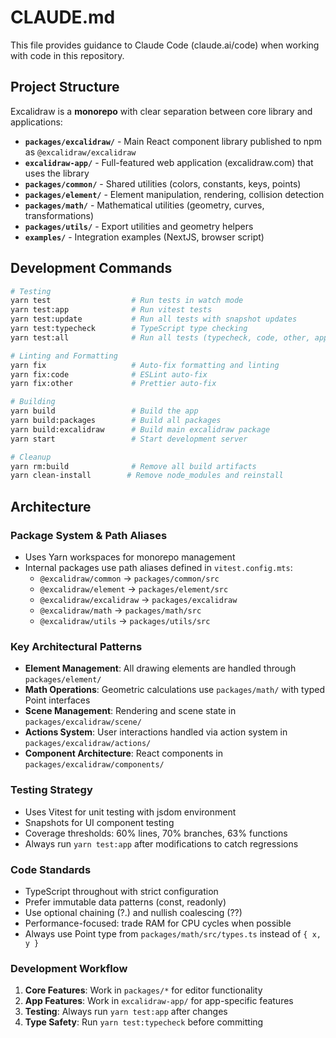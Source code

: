 # CLAUDE.md

This file provides guidance to Claude Code (claude.ai/code) when working with code in this repository.

## Project Structure

Excalidraw is a **monorepo** with clear separation between core library and applications:

- **`packages/excalidraw/`** - Main React component library published to npm as `@excalidraw/excalidraw`
- **`excalidraw-app/`** - Full-featured web application (excalidraw.com) that uses the library
- **`packages/common/`** - Shared utilities (colors, constants, keys, points)
- **`packages/element/`** - Element manipulation, rendering, collision detection
- **`packages/math/`** - Mathematical utilities (geometry, curves, transformations)
- **`packages/utils/`** - Export utilities and geometry helpers
- **`examples/`** - Integration examples (NextJS, browser script)

## Development Commands

```bash
# Testing
yarn test                  # Run tests in watch mode
yarn test:app              # Run vitest tests  
yarn test:update           # Run all tests with snapshot updates
yarn test:typecheck        # TypeScript type checking
yarn test:all              # Run all tests (typecheck, code, other, app)

# Linting and Formatting  
yarn fix                   # Auto-fix formatting and linting
yarn fix:code              # ESLint auto-fix
yarn fix:other             # Prettier auto-fix

# Building
yarn build                 # Build the app
yarn build:packages        # Build all packages
yarn build:excalidraw      # Build main excalidraw package
yarn start                 # Start development server

# Cleanup
yarn rm:build              # Remove all build artifacts
yarn clean-install        # Remove node_modules and reinstall
```

## Architecture

### Package System & Path Aliases

- Uses Yarn workspaces for monorepo management
- Internal packages use path aliases defined in `vitest.config.mts`:
  - `@excalidraw/common` → `packages/common/src`
  - `@excalidraw/element` → `packages/element/src` 
  - `@excalidraw/excalidraw` → `packages/excalidraw`
  - `@excalidraw/math` → `packages/math/src`
  - `@excalidraw/utils` → `packages/utils/src`

### Key Architectural Patterns

- **Element Management**: All drawing elements are handled through `packages/element/`
- **Math Operations**: Geometric calculations use `packages/math/` with typed Point interfaces
- **Scene Management**: Rendering and scene state in `packages/excalidraw/scene/`
- **Actions System**: User interactions handled via action system in `packages/excalidraw/actions/`
- **Component Architecture**: React components in `packages/excalidraw/components/`

### Testing Strategy

- Uses Vitest for unit testing with jsdom environment
- Snapshots for UI component testing
- Coverage thresholds: 60% lines, 70% branches, 63% functions
- Always run `yarn test:app` after modifications to catch regressions

### Code Standards

- TypeScript throughout with strict configuration
- Prefer immutable data patterns (const, readonly)
- Use optional chaining (?.) and nullish coalescing (??)
- Performance-focused: trade RAM for CPU cycles when possible
- Always use Point type from `packages/math/src/types.ts` instead of `{ x, y }`

### Development Workflow

1. **Core Features**: Work in `packages/*` for editor functionality
2. **App Features**: Work in `excalidraw-app/` for app-specific features  
3. **Testing**: Always run `yarn test:app` after changes
4. **Type Safety**: Run `yarn test:typecheck` before committing
